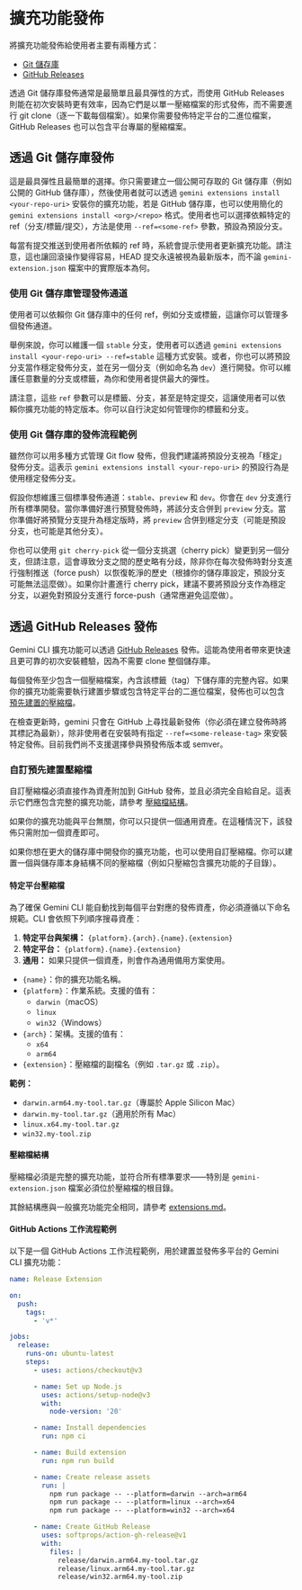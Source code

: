 # 擴充功能發佈

將擴充功能發佈給使用者主要有兩種方式：

- [Git 儲存庫](#releasing-through-a-git-repository)
- [GitHub Releases](#releasing-through-github-releases)

透過 Git 儲存庫發佈通常是最簡單且最具彈性的方式，而使用 GitHub Releases 則能在初次安裝時更有效率，因為它們是以單一壓縮檔案的形式發佈，而不需要進行 git clone（逐一下載每個檔案）。如果你需要發佈特定平台的二進位檔案，GitHub Releases 也可以包含平台專屬的壓縮檔案。

## 透過 Git 儲存庫發佈

這是最具彈性且最簡單的選擇。你只需要建立一個公開可存取的 Git 儲存庫（例如公開的 GitHub 儲存庫），然後使用者就可以透過 `gemini extensions install <your-repo-uri>` 安裝你的擴充功能，若是 GitHub 儲存庫，也可以使用簡化的 `gemini extensions install <org>/<repo>` 格式。使用者也可以選擇依賴特定的 ref（分支/標籤/提交），方法是使用 `--ref=<some-ref>` 參數，預設為預設分支。

每當有提交推送到使用者所依賴的 ref 時，系統會提示使用者更新擴充功能。請注意，這也讓回滾操作變得容易，HEAD 提交永遠被視為最新版本，而不論 `gemini-extension.json` 檔案中的實際版本為何。

### 使用 Git 儲存庫管理發佈通道

使用者可以依賴你 Git 儲存庫中的任何 ref，例如分支或標籤，這讓你可以管理多個發佈通道。

舉例來說，你可以維護一個 `stable` 分支，使用者可以透過 `gemini extensions install <your-repo-uri> --ref=stable` 這種方式安裝。或者，你也可以將預設分支當作穩定發佈分支，並在另一個分支（例如命名為 `dev`）進行開發。你可以維護任意數量的分支或標籤，為你和使用者提供最大的彈性。

請注意，這些 `ref` 參數可以是標籤、分支，甚至是特定提交，這讓使用者可以依賴你擴充功能的特定版本。你可以自行決定如何管理你的標籤和分支。

### 使用 Git 儲存庫的發佈流程範例

雖然你可以用多種方式管理 Git flow 發佈，但我們建議將預設分支視為「穩定」發佈分支。這表示 `gemini extensions install <your-repo-uri>` 的預設行為是使用穩定發佈分支。

假設你想維護三個標準發佈通道：`stable`、`preview` 和 `dev`。你會在 `dev` 分支進行所有標準開發。當你準備好進行預覽發佈時，將該分支合併到 `preview` 分支。當你準備好將預覽分支提升為穩定版時，將 `preview` 合併到穩定分支（可能是預設分支，也可能是其他分支）。

你也可以使用 `git cherry-pick` 從一個分支挑選（cherry pick）變更到另一個分支，但請注意，這會導致分支之間的歷史略有分歧，除非你在每次發佈時對分支進行強制推送（force push）以恢復乾淨的歷史（根據你的儲存庫設定，預設分支可能無法這麼做）。如果你計畫進行 cherry pick，建議不要將預設分支作為穩定分支，以避免對預設分支進行 force-push（通常應避免這麼做）。

## 透過 GitHub Releases 發佈

Gemini CLI 擴充功能可以透過 [GitHub Releases](https://docs.github.com/en/repositories/releasing-projects-on-github/about-releases) 發佈。這能為使用者帶來更快速且更可靠的初次安裝體驗，因為不需要 clone 整個儲存庫。

每個發佈至少包含一個壓縮檔案，內含該標籤（tag）下儲存庫的完整內容。如果你的擴充功能需要執行建置步驟或包含特定平台的二進位檔案，發佈也可以包含 [預先建置的壓縮檔](#custom-pre-built-archives)。

在檢查更新時，gemini 只會在 GitHub 上尋找最新發佈（你必須在建立發佈時將其標記為最新），除非使用者在安裝時有指定 `--ref=<some-release-tag>` 來安裝特定發佈。目前我們尚不支援選擇參與預發佈版本或 semver。

### 自訂預先建置壓縮檔

自訂壓縮檔必須直接作為資產附加到 GitHub 發佈，並且必須完全自給自足。這表示它們應包含完整的擴充功能，請參考 [壓縮檔結構](#archive-structure)。

如果你的擴充功能與平台無關，你可以只提供一個通用資產。在這種情況下，該發佈只需附加一個資產即可。

如果你想在更大的儲存庫中開發你的擴充功能，也可以使用自訂壓縮檔。你可以建置一個與儲存庫本身結構不同的壓縮檔（例如只壓縮包含擴充功能的子目錄）。

#### 特定平台壓縮檔

為了確保 Gemini CLI 能自動找到每個平台對應的發佈資產，你必須遵循以下命名規範。CLI 會依照下列順序搜尋資產：

1.  **特定平台與架構：** `{platform}.{arch}.{name}.{extension}`
2.  **特定平台：** `{platform}.{name}.{extension}`
3.  **通用：** 如果只提供一個資產，則會作為通用備用方案使用。

- `{name}`：你的擴充功能名稱。
- `{platform}`：作業系統。支援的值有：
  - `darwin`（macOS）
  - `linux`
  - `win32`（Windows）
- `{arch}`：架構。支援的值有：
  - `x64`
  - `arm64`
- `{extension}`：壓縮檔的副檔名（例如 `.tar.gz` 或 `.zip`）。

**範例：**

- `darwin.arm64.my-tool.tar.gz`（專屬於 Apple Silicon Mac）
- `darwin.my-tool.tar.gz`（適用於所有 Mac）
- `linux.x64.my-tool.tar.gz`
- `win32.my-tool.zip`

#### 壓縮檔結構

壓縮檔必須是完整的擴充功能，並符合所有標準要求——特別是 `gemini-extension.json` 檔案必須位於壓縮檔的根目錄。

其餘結構應與一般擴充功能完全相同，請參考 [extensions.md](extension.md)。

#### GitHub Actions 工作流程範例

以下是一個 GitHub Actions 工作流程範例，用於建置並發佈多平台的 Gemini CLI 擴充功能：

```yaml
name: Release Extension

on:
  push:
    tags:
      - 'v*'

jobs:
  release:
    runs-on: ubuntu-latest
    steps:
      - uses: actions/checkout@v3

      - name: Set up Node.js
        uses: actions/setup-node@v3
        with:
          node-version: '20'

      - name: Install dependencies
        run: npm ci

      - name: Build extension
        run: npm run build

      - name: Create release assets
        run: |
          npm run package -- --platform=darwin --arch=arm64
          npm run package -- --platform=linux --arch=x64
          npm run package -- --platform=win32 --arch=x64

      - name: Create GitHub Release
        uses: softprops/action-gh-release@v1
        with:
          files: |
            release/darwin.arm64.my-tool.tar.gz
            release/linux.arm64.my-tool.tar.gz
            release/win32.arm64.my-tool.zip
```
